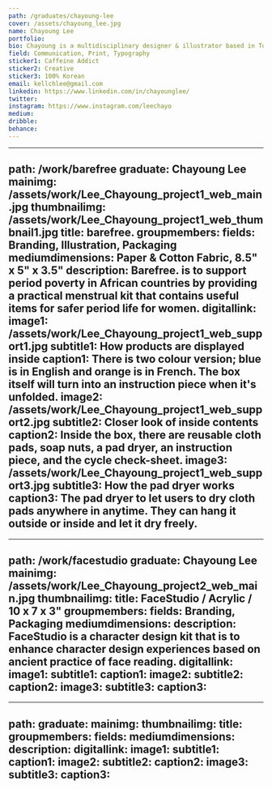 ```yaml
---
path: /graduates/chayoung-lee
cover: /assets/chayoung_lee.jpg
name: Chayoung Lee
portfolio: 
bio: Chayoung is a multidisciplinary designer & illustrator based in Toronto. She is focused on bringing brands to life in print & package and loves telling stories through minimalistic design and immersive interactive experiences. 
field: Communication, Print, Typography
sticker1: Caffeine Addict
sticker2: Creative
sticker3: 100% Korean
email: kellchlee@gmail.com
linkedin: https://www.linkedin.com/in/chayounglee/
twitter: 
instagram: https://www.instagram.com/leechayo
medium: 
dribble: 
behance: 
---
```


---
path: /work/barefree
graduate: Chayoung Lee
mainimg: /assets/work/Lee_Chayoung_project1_web_main.jpg
thumbnailimg: /assets/work/Lee_Chayoung_project1_web_thumbnail1.jpg
title: barefree. 
groupmembers: 
fields: Branding, Illustration, Packaging
mediumdimensions: Paper & Cotton Fabric, 8.5" x 5" x 3.5"
description: Barefree. is to support period poverty in African countries by providing a practical menstrual kit that contains useful items for safer period life for women.
digitallink: 
image1: /assets/work/Lee_Chayoung_project1_web_support1.jpg
subtitle1: How products are displayed inside
caption1: There is two colour version; blue is in English and orange is in French. The box itself will turn into an instruction piece when it's unfolded. 
image2: /assets/work/Lee_Chayoung_project1_web_support2.jpg
subtitle2: Closer look of inside contents
caption2: Inside the box, there are reusable cloth pads, soap nuts, a pad dryer, an instruction piece, and the cycle check-sheet. 
image3: /assets/work/Lee_Chayoung_project1_web_support3.jpg
subtitle3: How the pad dryer works
caption3: The pad dryer to let users to dry cloth pads anywhere in anytime. They can hang it outside or inside and let it dry freely. 
---

---
path: /work/facestudio
graduate: Chayoung Lee
mainimg: /assets/work/Lee_Chayoung_project2_web_main.jpg
thumbnailimg:
title: FaceStudio / Acrylic / 10 x 7 x 3"
groupmembers: 
fields: Branding, Packaging
mediumdimensions: 
description: FaceStudio is a character design kit that is to enhance character design experiences based on ancient practice of face reading. 
digitallink: 
image1:
subtitle1: 
caption1: 
image2:
subtitle2: 
caption2: 
image3:
subtitle3: 
caption3: 
---

---
path:
graduate: 
mainimg:
thumbnailimg:
title: 
groupmembers: 
fields: 
mediumdimensions: 
description: 
digitallink: 
image1:
subtitle1: 
caption1: 
image2:
subtitle2: 
caption2: 
image3:
subtitle3: 
caption3: 
---
